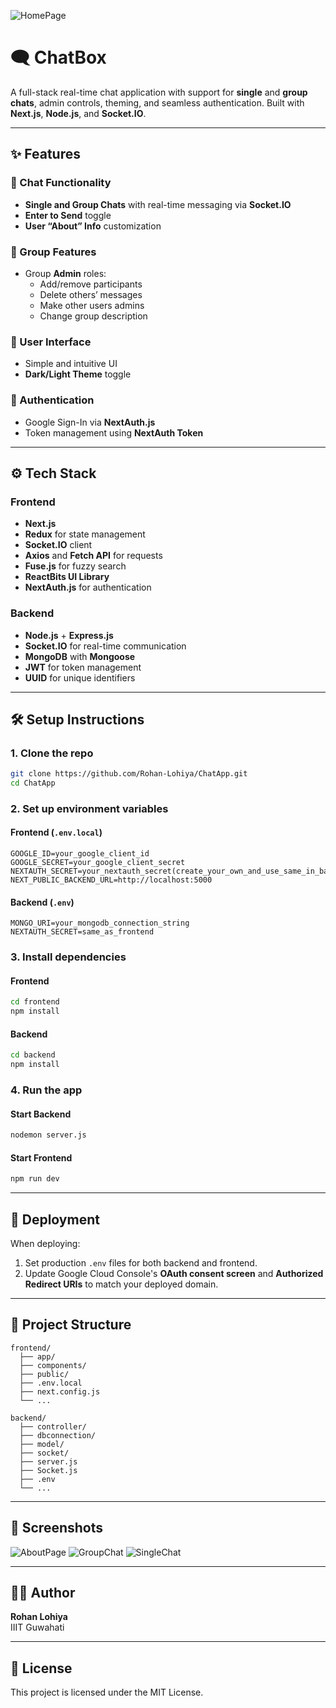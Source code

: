 ![HomePage](https://github.com/user-attachments/assets/488fa0c0-3365-46d6-ac5a-0b291e0691b9)

# 🗨️ ChatBox

A full-stack real-time chat application with support for **single** and **group chats**, admin controls, theming, and seamless authentication. Built with **Next.js**, **Node.js**, and **Socket.IO**.

---

## ✨ Features

### 💬 Chat Functionality
- **Single and Group Chats** with real-time messaging via **Socket.IO**
- **Enter to Send** toggle
- **User “About” Info** customization

### 👥 Group Features
- Group **Admin** roles:
  - Add/remove participants
  - Delete others’ messages
  - Make other users admins
  - Change group description

### 🎨 User Interface
- Simple and intuitive UI
- **Dark/Light Theme** toggle

### 🔐 Authentication
- Google Sign-In via **NextAuth.js**
- Token management using **NextAuth Token**

---

## ⚙️ Tech Stack

### Frontend
- **Next.js**
- **Redux** for state management
- **Socket.IO** client
- **Axios** and **Fetch API** for requests
- **Fuse.js** for fuzzy search
- **ReactBits UI Library**
- **NextAuth.js** for authentication

### Backend
- **Node.js** + **Express.js**
- **Socket.IO** for real-time communication
- **MongoDB** with **Mongoose**
- **JWT** for token management
- **UUID** for unique identifiers

---

## 🛠️ Setup Instructions

### 1. Clone the repo
```bash
git clone https://github.com/Rohan-Lohiya/ChatApp.git
cd ChatApp
```

### 2. Set up environment variables

#### Frontend (`.env.local`)
```env
GOOGLE_ID=your_google_client_id
GOOGLE_SECRET=your_google_client_secret
NEXTAUTH_SECRET=your_nextauth_secret(create_your_own_and_use_same_in_backend)
NEXT_PUBLIC_BACKEND_URL=http://localhost:5000
```

#### Backend (`.env`)
```env
MONGO_URI=your_mongodb_connection_string
NEXTAUTH_SECRET=same_as_frontend
```

### 3. Install dependencies

#### Frontend
```bash
cd frontend
npm install
```

#### Backend
```bash
cd backend
npm install
```

### 4. Run the app

#### Start Backend
```bash
nodemon server.js
```

#### Start Frontend
```bash
npm run dev
```

---

## 🚀 Deployment

When deploying:

1. Set production `.env` files for both backend and frontend.
2. Update Google Cloud Console's **OAuth consent screen** and **Authorized Redirect URIs** to match your deployed domain.

---

## 📂 Project Structure

```
frontend/
  ├── app/
  ├── components/
  ├── public/
  ├── .env.local
  ├── next.config.js
  └── ...

backend/
  ├── controller/
  ├── dbconnection/
  ├── model/
  ├── socket/
  ├── server.js
  ├── Socket.js
  ├── .env
  └── ...
```

---

## 📸 Screenshots

![AboutPage](https://github.com/user-attachments/assets/eeeee1d0-8e80-4a3d-bcf1-a2e68cdbaa24)
![GroupChat](https://github.com/user-attachments/assets/e4510349-2aa6-4653-ac5a-87fb9f87c551)
![SingleChat](https://github.com/user-attachments/assets/d3da0a8c-f083-4895-bb0b-2ffa9c3c1d60)

---

## 🧑‍💻 Author

**Rohan Lohiya**  
IIIT Guwahati

---

## 📝 License

This project is licensed under the MIT License.

